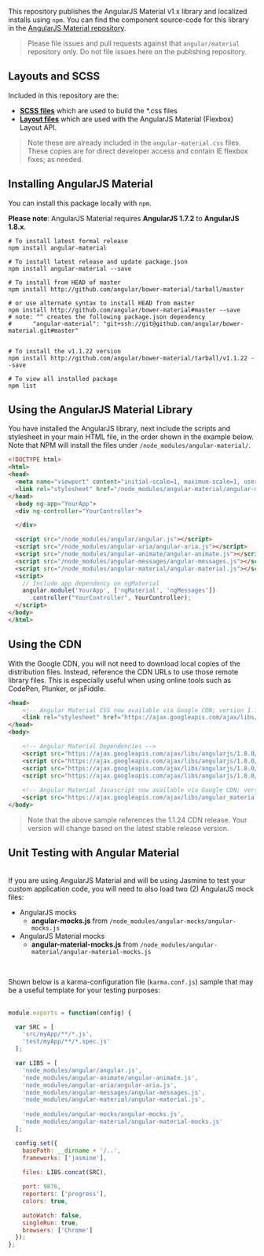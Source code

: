 This repository publishes the AngularJS Material v1.x library and localized installs
using `npm`. You can find the component source-code for this library in the
[AngularJS Material repository](https://github.com/angular/material).

> Please file issues and pull requests against that `angular/material` repository only. Do not file
issues here on the publishing repository.

## Layouts and SCSS

Included in this repository are the:

* **[SCSS files](https://github.com/angular/bower-material/tree/master/modules/scss)** which are
used to build the *.css files
* **[Layout files](https://github.com/angular/bower-material/tree/master/modules/layouts)** which
are used with the AngularJS Material (Flexbox) Layout API. 

> Note these are already included in the `angular-material.css` files. These copies are for direct
developer access and contain IE flexbox fixes; as needed.

## Installing AngularJS Material

You can install this package locally with `npm`. 

**Please note**: AngularJS Material requires **AngularJS 1.7.2** to **AngularJS 1.8.x**.

```shell
# To install latest formal release 
npm install angular-material

# To install latest release and update package.json
npm install angular-material --save

# To install from HEAD of master
npm install http://github.com/angular/bower-material/tarball/master

# or use alternate syntax to install HEAD from master
npm install http://github.com/angular/bower-material#master --save
# note: ^^ creates the following package.json dependency
#      "angular-material": "git+ssh://git@github.com/angular/bower-material.git#master"


# To install the v1.1.22 version 
npm install http://github.com/angular/bower-material/tarball/v1.1.22 --save

# To view all installed package 
npm list
```

## Using the AngularJS Material Library

You have installed the AngularJS library, next include the scripts and 
stylesheet in your main HTML file, in the order shown in the example below. Note that NPM 
will install the files under `/node_modules/angular-material/`.

```html
<!DOCTYPE html>
<html>
<head>
  <meta name="viewport" content="initial-scale=1, maximum-scale=1, user-scalable=no" />
  <link rel="stylesheet" href="/node_modules/angular-material/angular-material.css">
</head>
  <body ng-app="YourApp">
  <div ng-controller="YourController">

  </div>

  <script src="/node_modules/angular/angular.js"></script>
  <script src="/node_modules/angular-aria/angular-aria.js"></script>
  <script src="/node_modules/angular-animate/angular-animate.js"></script>
  <script src="/node_modules/angular-messages/angular-messages.js"></script>
  <script src="/node_modules/angular-material/angular-material.js"></script>
  <script>
    // Include app dependency on ngMaterial
    angular.module('YourApp', ['ngMaterial', 'ngMessages'])
      .controller("YourController", YourController);
  </script>
</body>
</html>
```

## Using the CDN

With the Google CDN, you will not need to download local copies of the distribution files.
Instead, reference the CDN URLs to use those remote library files. 
This is especially useful when using online tools such as CodePen, Plunker, or jsFiddle.

```html
<head>
    <!-- Angular Material CSS now available via Google CDN; version 1.1.24 used here -->
    <link rel="stylesheet" href="https://ajax.googleapis.com/ajax/libs/angular_material/1.1.24/angular-material.min.css">
</head>
<body>

    <!-- Angular Material Dependencies -->
    <script src="https://ajax.googleapis.com/ajax/libs/angularjs/1.8.0/angular.min.js"></script>
    <script src="https://ajax.googleapis.com/ajax/libs/angularjs/1.8.0/angular-animate.min.js"></script>
    <script src="https://ajax.googleapis.com/ajax/libs/angularjs/1.8.0/angular-aria.min.js"></script>
    <script src="https://ajax.googleapis.com/ajax/libs/angularjs/1.8.0/angular-messages.min.js"></script>
    
    <!-- Angular Material Javascript now available via Google CDN; version 1.1.24 used here -->
    <script src="https://ajax.googleapis.com/ajax/libs/angular_material/1.1.24/angular-material.min.js"></script>
</body>
```

> Note that the above sample references the 1.1.24 CDN release. Your version will change 
based on the latest stable release version.

## Unit Testing with Angular Material

<br/>
If you are using AngularJS Material and will be using Jasmine to test your custom application
code, you will need to also load two (2) AngularJS mock files:

*  AngularJS mocks
    * **angular-mocks.js** from `/node_modules/angular-mocks/angular-mocks.js`
*  AngularJS Material mocks
    * **angular-material-mocks.js** from `/node_modules/angular-material/angular-material-mocks.js`

<br/>

Shown below is a karma-configuration file (`karma.conf.js`) sample that may be a useful template for
your testing purposes:<br/><br/>

```js
module.exports = function(config) {

  var SRC = [
    'src/myApp/**/*.js',
    'test/myApp/**/*.spec.js'
  ];

  var LIBS = [
    'node_modules/angular/angular.js',
    'node_modules/angular-animate/angular-animate.js',
    'node_modules/angular-aria/angular-aria.js',
    'node_modules/angular-messages/angular-messages.js',
    'node_modules/angular-material/angular-material.js',
    
    'node_modules/angular-mocks/angular-mocks.js',
    'node_modules/angular-material/angular-material-mocks.js'
  ];

  config.set({
    basePath: __dirname + '/..',
    frameworks: ['jasmine'],
    
    files: LIBS.concat(SRC),

    port: 9876,
    reporters: ['progress'],
    colors: true,

    autoWatch: false,
    singleRun: true,
    browsers: ['Chrome']
  });
};
```
